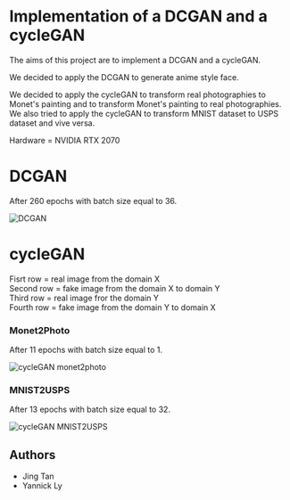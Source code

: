 # Implementation of a DCGAN and a cycleGAN

The aims of this project are to implement a DCGAN and a cycleGAN.

We decided to apply the DCGAN to generate anime style face.  

We decided to apply the cycleGAN to transform real photographies to Monet's painting and to transform Monet's painting to real photographies.  
We also tried to apply the cycleGAN to transform MNIST dataset to USPS dataset and vive versa.  

Hardware = NVIDIA RTX 2070

# DCGAN

After 260 epochs with batch size equal to 36.

![DCGAN](https://github.com/YannickLy/DeepLearning-Project-ENSAE-2020/raw/master/Implementation/DCGAN/.py/images/epoch%20260.png)  

# cycleGAN

Fisrt row = real image from the domain X  
Second row = fake image from the domain X to domain Y  
Third row = real image fror the domain Y  
Fourth row = fake image from the domain Y to domain X  

### Monet2Photo
After 11 epochs with batch size equal to 1.

![cycleGAN monet2photo](https://github.com/YannickLy/DeepLearning-Project-ENSAE-2020/raw/master/Implementation/cycleGAN/monet2photo/.py/images/epoch%2011.png)  

### MNIST2USPS
After 13 epochs with batch size equal to 32.

![cycleGAN MNIST2USPS](https://github.com/YannickLy/DeepLearning-Project-ENSAE-2020/raw/master/Implementation/cycleGAN/MNIST2USPS/.py/images/epoch%2013.png)  

## Authors

* Jing Tan
* Yannick Ly
